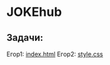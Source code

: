 # JOKEhub  

## Задачи:
Егор1: [index.html](/frontend/index.html)
Егор2: [style.css](/frontend/style.css)
